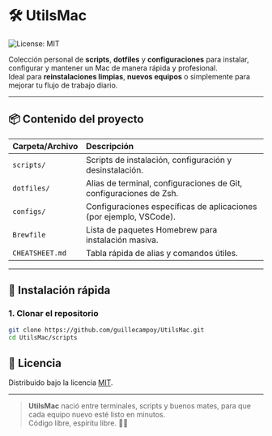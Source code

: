 # 🛠️ UtilsMac
![License: MIT](https://img.shields.io/badge/License-MIT-yellow.svg)

Colección personal de **scripts**, **dotfiles** y **configuraciones** para instalar, configurar y mantener un Mac de manera rápida y profesional.  
Ideal para **reinstalaciones limpias**, **nuevos equipos** o simplemente para mejorar tu flujo de trabajo diario.

---

## 📦 Contenido del proyecto

| Carpeta/Archivo | Descripción |
|:---|:---|
| `scripts/` | Scripts de instalación, configuración y desinstalación. |
| `dotfiles/` | Alias de terminal, configuraciones de Git, configuraciones de Zsh. |
| `configs/` | Configuraciones específicas de aplicaciones (por ejemplo, VSCode). |
| `Brewfile` | Lista de paquetes Homebrew para instalación masiva. |
| `CHEATSHEET.md` | Tabla rápida de alias y comandos útiles. |

---

## 🚀 Instalación rápida

### 1. Clonar el repositorio

```bash
git clone https://github.com/guillecampoy/UtilsMac.git
cd UtilsMac/scripts 
```

## 📄 Licencia

Distribuido bajo la licencia [MIT](LICENSE).

---

> **UtilsMac** nació entre terminales, scripts y buenos mates, para que cada equipo nuevo esté listo en minutos.  
>Código libre, espíritu libre. 🚀🧉